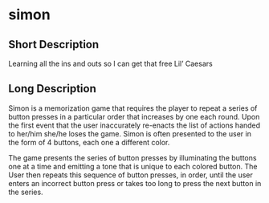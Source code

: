 # simon

## Short Description
Learning all the ins and outs so I can get that free Lil’ Caesars

## Long Description
Simon is a memorization game that requires the player to repeat a series of button presses in a particular order that increases by one each round. Upon the first event that the user inaccurately re-enacts the list of actions handed to her/him she/he loses the game. Simon is often presented to the user in the form of 4 buttons, each one a different color. 

The game presents the series of button presses by illuminating the buttons one at a time and emitting a tone that is unique to each colored button. The User then repeats this sequence of button presses, in order, until the user enters an incorrect button press or takes too long to press the next button in the series. 
